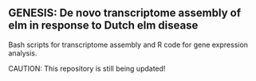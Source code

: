 ## GENESIS: De novo transcriptome assembly of elm in response to Dutch elm disease

Bash scripts for transcriptome assembly and R code for gene expression analysis.

CAUTION: This repository is still being updated!

